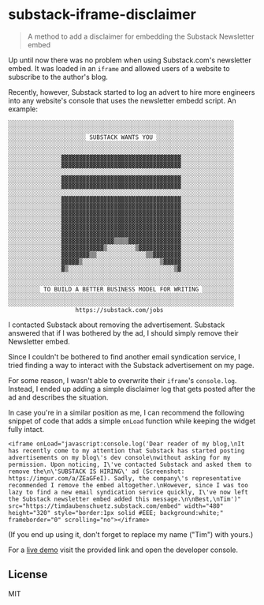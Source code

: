 # substack-iframe-disclaimer

> A method to add a disclaimer for embedding the Substack Newsletter embed

Up until now there was no problem when using Substack.com's newsletter embed.
It was loaded in an `iframe` and allowed users of a website to subscribe to
the author's blog.

Recently, however, Substack started to log an advert to hire more engineers
into any website's console that uses the newsletter embedd script. An example:

```
░░░░░░░░░░░░░░░░░░░░░░░░░░░░░░░░░░░░░░░░░░░░░░░░░░░░░░░░░░░░░░░░
░░░░░░░░░░░░░░░░░░░░░░░░░░░░░░░░░░░░░░░░░░░░░░░░░░░░░░░░░░░░░░░░
░░░░░░░░░░░░░░░░░░░░░░ SUBSTACK WANTS YOU ░░░░░░░░░░░░░░░░░░░░░░
░░░░░░░░░░░░░░░░░░░░░░░░░░░░░░░░░░░░░░░░░░░░░░░░░░░░░░░░░░░░░░░░
░░░░░░░░░░░░░░░░░░░░░░░░░░░░░░░░░░░░░░░░░░░░░░░░░░░░░░░░░░░░░░░░
░░░░░░░░░░░░░░░▓▓▓▓▓▓▓▓▓▓▓▓▓▓▓▓▓▓▓▓▓▓▓▓▓▓▓▓▓▓▓▓▓▓░░░░░░░░░░░░░░░
░░░░░░░░░░░░░░░▓▓▓▓▓▓▓▓▓▓▓▓▓▓▓▓▓▓▓▓▓▓▓▓▓▓▓▓▓▓▓▓▓▓░░░░░░░░░░░░░░░
░░░░░░░░░░░░░░░░░░░░░░░░░░░░░░░░░░░░░░░░░░░░░░░░░░░░░░░░░░░░░░░░
░░░░░░░░░░░░░░░▓▓▓▓▓▓▓▓▓▓▓▓▓▓▓▓▓▓▓▓▓▓▓▓▓▓▓▓▓▓▓▓▓▓░░░░░░░░░░░░░░░
░░░░░░░░░░░░░░░▓▓▓▓▓▓▓▓▓▓▓▓▓▓▓▓▓▓▓▓▓▓▓▓▓▓▓▓▓▓▓▓▓▓░░░░░░░░░░░░░░░
░░░░░░░░░░░░░░░░░░░░░░░░░░░░░░░░░░░░░░░░░░░░░░░░░░░░░░░░░░░░░░░░
░░░░░░░░░░░░░░░▓▓▓▓▓▓▓▓▓▓▓▓▓▓▓▓▓▓▓▓▓▓▓▓▓▓▓▓▓▓▓▓▓▓░░░░░░░░░░░░░░░
░░░░░░░░░░░░░░░▓▓▓▓▓▓▓▓▓▓▓▓▓▓▓▓▓▓▓▓▓▓▓▓▓▓▓▓▓▓▓▓▓▓░░░░░░░░░░░░░░░
░░░░░░░░░░░░░░░▓▓▓▓▓▓▓▓▓▓▓▓▓▓▓▓▓▓▓▓▓▓▓▓▓▓▓▓▓▓▓▓▓▓░░░░░░░░░░░░░░░
░░░░░░░░░░░░░░░▓▓▓▓▓▓▓▓▓▓▓▓▓▓▓▓▓▓▓▓▓▓▓▓▓▓▓▓▓▓▓▓▓▓░░░░░░░░░░░░░░░
░░░░░░░░░░░░░░░▓▓▓▓▓▓▓▓▓▓▓▓▓▓▓▓▓▓▓▓▓▓▓▓▓▓▓▓▓▓▓▓▓▓░░░░░░░░░░░░░░░
░░░░░░░░░░░░░░░▓▓▓▓▓▓▓▓▓▓▓▓▓▓▓▓▓▓▓▓▓▓▓▓▓▓▓▓▓▓▓▓▓▓░░░░░░░░░░░░░░░
░░░░░░░░░░░░░░░▓▓▓▓▓▓▓▓▓▓▓▓▓▓▓▒▒▒▒▓▓▓▓▓▓▓▓▓▓▓▓▓▓▓░░░░░░░░░░░░░░░
░░░░░░░░░░░░░░░▓▓▓▓▓▓▓▓▓▓▓▓▒░░░░░░░░▒▓▓▓▓▓▓▓▓▓▓▓▓░░░░░░░░░░░░░░░
░░░░░░░░░░░░░░░▓▓▓▓▓▓▓▓▒▒░░░░░░░░░░░░░░▒▒▓▓▓▓▓▓▓▓░░░░░░░░░░░░░░░
░░░░░░░░░░░░░░░▓▓▓▓▓▒░░░░░░░░░░░░░░░░░░░░░░▒▓▓▓▓▓░░░░░░░░░░░░░░░
░░░░░░░░░░░░░░░▓▒░░░░░░░░░░░░░░░░░░░░░░░░░░░░░░▒▓░░░░░░░░░░░░░░░
░░░░░░░░░░░░░░░░░░░░░░░░░░░░░░░░░░░░░░░░░░░░░░░░░░░░░░░░░░░░░░░░
░░░░░░░░░░░░░░░░░░░░░░░░░░░░░░░░░░░░░░░░░░░░░░░░░░░░░░░░░░░░░░░░
░░░░░░░░░ TO BUILD A BETTER BUSINESS MODEL FOR WRITING ░░░░░░░░░
░░░░░░░░░░░░░░░░░░░░░░░░░░░░░░░░░░░░░░░░░░░░░░░░░░░░░░░░░░░░░░░░
░░░░░░░░░░░░░░░░░░░░░░░░░░░░░░░░░░░░░░░░░░░░░░░░░░░░░░░░░░░░░░░░
                   https://substack.com/jobs                    
```

I contacted Substack about removing the advertisement. Substack answered that if
I was bothered by the ad, I should simply remove their Newsletter embed.

Since I couldn't be bothered to find another email syndication service, I
tried finding a way to interact with the Substack advertisement on my page.

For some reason, I wasn't able to overwrite their `iframe`'s `console.log`.
Instead, I ended up adding a simple disclaimer log that gets posted after the
ad and describes the situation.

In case you're in a similar position as me, I can recommend the following 
snippet of code that adds a simple `onLoad` function while keeping the 
widget fully intact.

```
<iframe onLoad="javascript:console.log('Dear reader of my blog,\nIt has recently come to my attention that Substack has started posting advertisements on my blog\'s dev console\nwithout asking for my permission. Upon noticing, I\'ve contacted Substack and asked them to remove the\n\'SUBSTACK IS HIRING\' ad (Screenshot: https://imgur.com/a/ZEaGFeI). Sadly, the company\'s representative recommended I remove the embed altogether.\nHowever, since I was too lazy to find a new email syndication service quickly, I\'ve now left the Substack newsletter embed added this message.\n\nBest,\nTim')" src="https://timdaubenschuetz.substack.com/embed" width="480" height="320" style="border:1px solid #EEE; background:white;" frameborder="0" scrolling="no"></iframe>
```

(If you end up using it, don't forget to replace my name ("Tim") with yours.)

For a [live demo](https://timdaub.github.io/2021/01/16/web-principles/) visit the provided link and open the developer console.

## License

MIT
